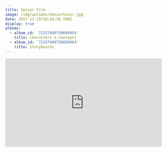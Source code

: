 ```yaml
---
title: Senior Film
image: /img/uploads/SeniorCover.jpg
date: 2017-11-15T20:28:58.598Z
display: true
albums:
  - album_id: '72157689750699454'
    title: Characters & Concepts
  - album_id: '72157689750699464'
    title: Storyboards
---
```

<div class="video-wrapper" style="position:relative;height:0;padding-bottom:56.25%"><iframe src="https://www.youtube.com/embed/a_pKuOMkCyE?ecver=2" width="640" height="360" frameborder="0" gesture="media" style="position:absolute;width:100%;height:100%;left:0" class="video" allowfullscreen></iframe></div>
